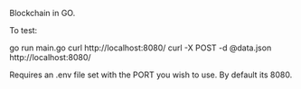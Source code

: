 Blockchain in GO.

To test:

go run main.go
curl http://localhost:8080/
curl -X POST -d @data.json http://localhost:8080/

Requires an .env file set with the PORT you wish to use. By default its 8080.
